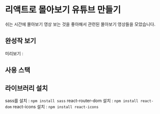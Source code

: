 # 리액트로 몰아보기 유튜브 만들기
쉬는 시간에 몰아보기 영상 보는 것을 좋아해서 관련된 몰아보기 영상들을 모았습니다.

## 완성작 보기
미리보기 :

## 사용 스택

## 라이브러리 설치
sass를 설치 : `npm install sass`
react-router-dom 설치 : `npm install react-dom`
react-icons 설치 : `npm install react-icons`
